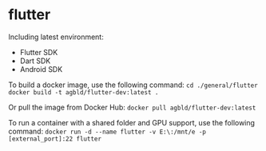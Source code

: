 # flutter
Including latest environment:
- Flutter SDK
- Dart SDK
- Android SDK

To build a docker image, use the following command:
`cd ./general/flutter`
`docker build -t agbld/flutter-dev:latest .`

Or pull the image from Docker Hub:
`docker pull agbld/flutter-dev:latest`

To run a container with a shared folder and GPU support, use the following command:
`docker run -d --name flutter -v E:\:/mnt/e -p [external_port]:22 flutter`